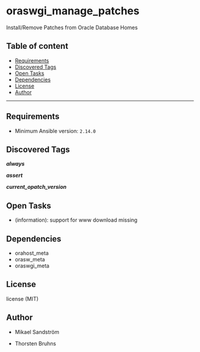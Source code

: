 # oraswgi_manage_patches

Install/Remove Patches from Oracle Database Homes

## Table of content

- [Requirements](#requirements)
- [Discovered Tags](#discovered-tags)
- [Open Tasks](#open-tasks)
- [Dependencies](#dependencies)
- [License](#license)
- [Author](#author)

---

## Requirements

- Minimum Ansible version: `2.14.0`


## Discovered Tags

**_always_**

**_assert_**

**_current_opatch_version_**

## Open Tasks

- (information): support for www download missing

## Dependencies

- orahost_meta
- orasw_meta
- oraswgi_meta

## License

license (MIT)

## Author

- Mikael Sandström

- Thorsten Bruhns

